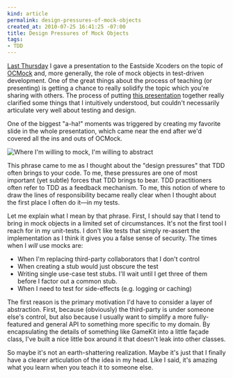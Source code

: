 ```yaml
--- 
kind: article
permalink: design-pressures-of-mock-objects
created_at: 2010-07-25 16:41:25 -07:00
title: Design Pressures of Mock Objects
tags: 
- TDD
--- 
```


[Last Thursday](http://seattlexcoders.org/2010/07/13/july-22-eastside-meeting---alex-vollmer-on-ocmock.html "Seattle Xcoders - July 22 Eastside Meeting - Alex Vollmer on OCMock") 
I gave a presentation to the Eastside Xcoders on the topic
of [OCMock](http://www.mulle-kybernetik.com/software/OCMock/ "Mulle kybernetiK -- OCMock")
and, more generally, the role of mock objects in test-driven development. One
of the great things about the process of teaching (or presenting) is getting
a chance to really solidify the topic which you're sharing with others.
The process of putting [this presentation](https://docs.google.com/fileview?id=0BzuECX7-PruNYjEwOWU4ZTUtODhhOC00ZTlmLWE1NzQtNGQzMjJkM2FiMzA1&amp;hl=en)
together really clarified some things that I intuitively understood, but 
couldn't necessarily articulate very well about testing and design.

One of the biggest "a-ha!" moments was triggered by creating my favorite slide
in the whole presentation, which came near the end after we'd covered all the
ins and outs of OCMock.

<img src="/images/2010/07/abstract.png" title="Where I'm willing to mock, I'm willing to abstract"/>

This phrase came to me as I thought about the "design pressures" that TDD
often brings to your code. To me, these pressures are one of most important
(yet subtle) forces that TDD brings to bear. TDD practitioners often refer
to TDD as a feedback mechanism. To me, this notion of where to draw the lines
of responsibility became really clear when I thought about the first place
I often do it&mdash;in my tests.

Let me explain what I mean by that phrase. First, I should say that I tend to
bring in mock objects in a limited set of circumstances. It's not the first
tool I reach for in my unit-tests. I don't like tests that simply re-assert
the implementation as I think it gives you a false sense of security. The
times when I *will* use mocks are:

  * When I'm replacing third-party collaborators that I don't control
  * When creating a stub would just obscure the test
  * Writing single use-case test stubs. I'll wait until I get three of them
    before I factor out a common stub.
  * When I need to test for side-effects (e.g. logging or caching)

The first reason is the primary motivation I'd have to consider a layer of
abstraction. First, because (obviously) the third-party is under someone
else's control, but also because I usually want to simplify a more
fully-featured and general API to something more specific to my domain. By
encapsulating the details of something like GameKit into a little façade
class, I've built a nice little box around it that doesn't leak into other
classes.

So maybe it's not an earth-shattering realization. Maybe it's just that I
finally have a clearer articulation of the idea in my head. Like I said,
it's amazing what you learn when you teach it to someone else.
